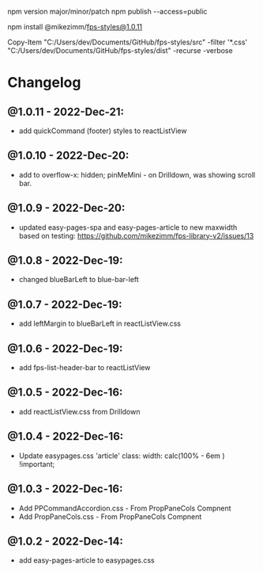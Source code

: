 npm version major/minor/patch
npm publish --access=public

npm install @mikezimm/fps-styles@1.0.11

Copy-Item "C:/Users/dev/Documents/GitHub/fps-styles/src"  -filter '*.css' "C:/Users/dev/Documents/GitHub/fps-styles/dist" -recurse -verbose

# Changelog

## @1.0.11 - 2022-Dec-21:
- add quickCommand (footer) styles to reactListView

## @1.0.10 - 2022-Dec-20:
- add to overflow-x: hidden; pinMeMini - on Drilldown, was showing scroll bar.

## @1.0.9 - 2022-Dec-20:
- updated easy-pages-spa and easy-pages-article to new maxwidth based on testing: https://github.com/mikezimm/fps-library-v2/issues/13

## @1.0.8 - 2022-Dec-19:
- changed blueBarLeft to blue-bar-left

## @1.0.7 - 2022-Dec-19:
- add leftMargin to blueBarLeft in reactListView.css

## @1.0.6 - 2022-Dec-19:
- add fps-list-header-bar to reactListView

## @1.0.5 - 2022-Dec-16:
- add reactListView.css from Drilldown

## @1.0.4 - 2022-Dec-16:
- Update easypages.css   'article' class:  width: calc(100% - 6em ) !important;

## @1.0.3 - 2022-Dec-16:
- Add PPCommandAccordion.css - From PropPaneCols Compnent
- Add PropPaneCols.css - From PropPaneCols Compnent

## @1.0.2 - 2022-Dec-14:
- add easy-pages-article to easypages.css
